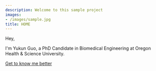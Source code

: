 ```yaml
---
description: Welcome to this sample project
images:
- /images/sample.jpg
title: HOME
---
```


Hey,

I'm Yukun Guo, a PhD Candidate in Biomedical Engineering at Oregon Health & Science University.

[Get to know me better](/about "Get to know me better")